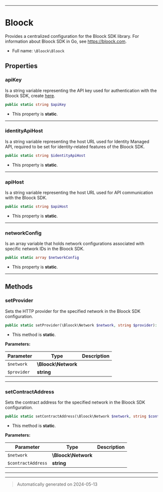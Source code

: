 ***

# Bloock

Provides a centralized configuration for the Bloock SDK library. For information about Bloock SDK in Go, see https://bloock.com.



* Full name: `\Bloock\Bloock`



## Properties


### apiKey

Is a string variable representing the API key used for authentication with the Bloock SDK, create [here](https://dashboard.bloock.com/login).

```php
public static string $apiKey
```



* This property is **static**.


***

### identityApiHost

Is a string variable representing the host URL used for Identity Managed API, required to be set for identity-related features of the Bloock SDK.

```php
public static string $identityApiHost
```



* This property is **static**.


***

### apiHost

Is a string variable representing the host URL used for API communication with the Bloock SDK.

```php
public static string $apiHost
```



* This property is **static**.


***

### networkConfig

Is an array variable that holds network configurations associated with specific network IDs in the Bloock SDK.

```php
public static array $networkConfig
```



* This property is **static**.


***

## Methods


### setProvider

Sets the HTTP provider for the specified network in the Bloock SDK configuration.

```php
public static setProvider(\Bloock\Network $network, string $provider): void
```



* This method is **static**.




**Parameters:**

| Parameter | Type | Description |
|-----------|------|-------------|
| `$network` | **\Bloock\Network** |  |
| `$provider` | **string** |  |





***

### setContractAddress

Sets the contract address for the specified network in the Bloock SDK configuration.

```php
public static setContractAddress(\Bloock\Network $network, string $contractAddress): void
```



* This method is **static**.




**Parameters:**

| Parameter | Type | Description |
|-----------|------|-------------|
| `$network` | **\Bloock\Network** |  |
| `$contractAddress` | **string** |  |





***


***
> Automatically generated on 2024-05-13
